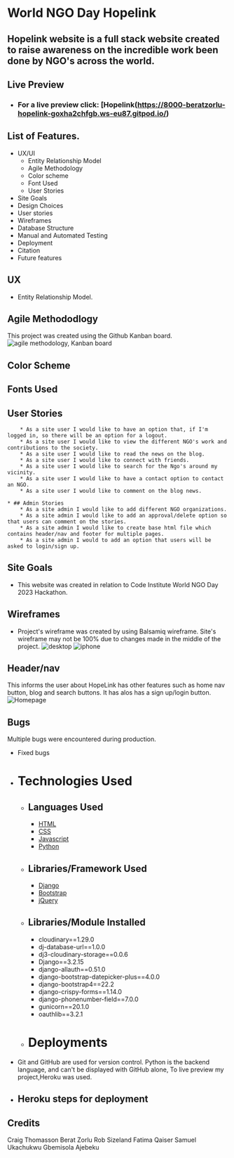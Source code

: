# World NGO Day Hopelink
## Hopelink website is a full stack website created to raise awareness on the incredible work been done by NGO's across the world.

## Live Preview   
 * ### For a live preview click: [Hopelink(https://8000-beratzorlu-hopelink-goxha2chfgb.ws-eu87.gitpod.io/)

## List of Features.
* UX/UI
   * Entity Relationship Model
   * Agile Methodology 
   * Color scheme
   * Font Used
   * User Stories
* Site Goals
* Design Choices
* User stories
* Wireframes
* Database Structure
* Manual and Automated Testing
* Deployment
* Citation 
* Future features

## UX 
* Entity Relationship Model.

## Agile Methododlogy 
This project was created using the Github Kanban board.
![agile methodology, Kanban board](static/images/kanbanboard.png)

## Color Scheme 

## Fonts Used

## User Stories
        * As a site user I would like to have an option that, if I'm logged in, so there will be an option for a logout.
        * As a site user I would like to view the different NGO's work and contributions to the society.
        * As a site user I would like to read the news on the blog.
        * As a site user I would like to connect with friends.
        * As a site user I would like to search for the Ngo's around my vicinity.
        * As a site user I would like to have a contact option to contact an NGO.
        * As a site user I would like to comment on the blog news.

    * ## Admin Stories 
        * As a site admin I would like to add different NGO organizations.
        * As a site admin I would like to add an approval/delete option so that users can comment on the stories.
        * As a site admin I would like to create base html file which contains header/nav and footer for multiple pages.
        * As a site admin I would to add an option that users will be asked to login/sign up.

## Site Goals
* This website was created in relation to Code Institute World NGO Day 2023 Hackathon.

## Wireframes
* Project's wireframe was created by using Balsamiq wireframe. 
Site's wireframe may not be 100% due to changes made in the middle of the project.
![desktop](static/images/screenshot-2023-02-19-at-6-03-30-pm.jpeg)
![iphone](static/images/iphone-wireframe.jpeg)

## Header/nav
This informs the user about HopeLink has other features such as home nav button, blog and search buttons. It has alos has a sign up/login button.
![Homepage](static/images/homepage.png)

## Bugs
Multiple bugs were encountered during production.
* Fixed bugs

* # Technologies Used

    * ## Languages Used
        * [HTML](https://www.w3schools.com/html/)
        * [CSS](https://www.w3schools.com/css/)
        * [Javascript](https://en.wikipedia.org/wiki/JavaScript)
        * [Python](https://www.python.org/)

    * ## Libraries/Framework Used
        * [Django](https://www.djangoproject.com/)
        * [Bootstrap](https://getbootstrap.com/)
        * [jQuery](https://jquery.com/)


     * ## Libraries/Module Installed
        * cloudinary==1.29.0
        * dj-database-url==1.0.0
        * dj3-cloudinary-storage==0.0.6
        * Django==3.2.15
        * django-allauth==0.51.0
        * django-bootstrap-datepicker-plus==4.0.0
        * django-bootstrap4==22.2
        * django-crispy-forms==1.14.0
        * django-phonenumber-field==7.0.0
        * gunicorn==20.1.0
        * oauthlib==3.2.1

    * # Deployments
* Git and GitHub are used for version control. Python is the backend language, and can't be displayed with GitHub alone, To live preview my project,Heroku was used.

* ## Heroku steps for deployment

## Credits
Craig Thomasson
Berat Zorlu
Rob Sizeland
Fatima Qaiser
Samuel Ukachukwu
Gbemisola Ajebeku

